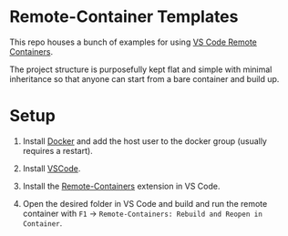 # Remote-Container Templates

This repo houses a bunch of examples for using [VS Code Remote Containers](https://code.visualstudio.com/docs/remote/containers).

The project structure is purposefully kept flat  and simple with minimal inheritance so that anyone can start from a bare container and build up.

# Setup

1. Install [Docker](https://docs.docker.com/get-docker/) and add the host user to the docker group (usually requires a restart).

1. Install [VSCode](https://code.visualstudio.com/).

1. Install the [Remote-Containers](https://code.visualstudio.com/docs/remote/containers) extension in VS Code.

1. Open the desired folder in VS Code and build and run the remote container with `F1` -> `Remote-Containers: Rebuild and Reopen in Container`.